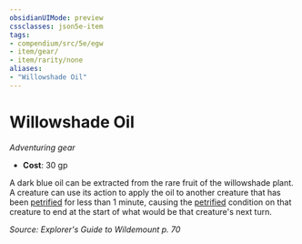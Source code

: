 ```yaml
---
obsidianUIMode: preview
cssclasses: json5e-item
tags:
- compendium/src/5e/egw
- item/gear/
- item/rarity/none
aliases: 
- "Willowshade Oil"
---
```

# Willowshade Oil
*Adventuring gear*  

- **Cost**: 30 gp

A dark blue oil can be extracted from the rare fruit of the willowshade plant. A creature can use its action to apply the oil to another creature that has been [petrified](2-Mechanics/CLI/rules/conditions.md#Petrified) for less than 1 minute, causing the [petrified](2-Mechanics/CLI/rules/conditions.md#Petrified) condition on that creature to end at the start of what would be that creature's next turn.

*Source: Explorer's Guide to Wildemount p. 70*